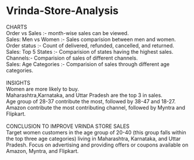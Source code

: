 # Vrinda-Store-Analysis
CHARTS<br />
Order vs Sales :- month-wise sales can be viewed.<br />
Sales: Men vs Women :- Sales comparision between men and women.<br />
Order status :- Count of delivered, refunded, cancelled, and returned.<br />
Sales: Top 5 States :- Comparision of states having the highest sales.<br />
Channels:- Comparision of sales of different channels.<br />
Sales: Age Categories :- Comparision of sales through different age categories.<br />
<br />
INSIGHTS<br />
Women are more likely to buy.<br />
Maharashtra,Karnataka, and Uttar Pradesh are the top 3 in sales.<br />
Age group of 28-37 contribute the most, followed by 38-47 and 18-27.<br />
Amazon contribute the most contributing channel, followed by Myntra and Flipkart.<br />
<br />
CONCLUSION TO IMPROVE VRINDA STORE SALES<br />
Target women customers in the age group of 20-40 (this group falls within the top three age categories) living in Maharashtra, Karnataka, and Uttar Pradesh. Focus on advertising and providing offers or coupons available on Amazon, Myntra, and Flipkart.
